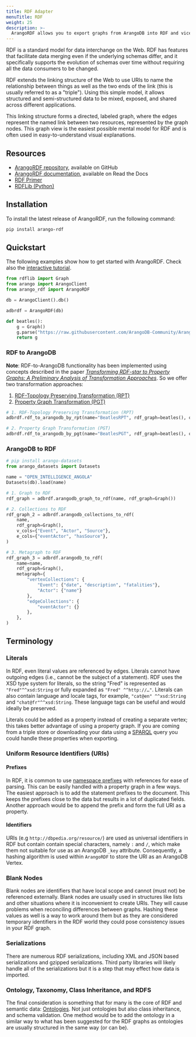 ```yaml
---
title: RDF Adapter
menuTitle: RDF
weight: 25
description: >-
  ArangoRDF allows you to export graphs from ArangoDB into RDF and vice-versa
---
```

RDF is a standard model for data interchange on the Web. RDF has features that
facilitate data merging even if the underlying schemas differ, and it
specifically supports the evolution of schemas over time without requiring all
the data consumers to be changed.

RDF extends the linking structure of the Web to use URIs to name the relationship
between things as well as the two ends of the link (this is usually referred to
as a "triple"). Using this simple model, it allows structured and semi-structured
data to be mixed, exposed, and shared across different applications.

This linking structure forms a directed, labeled graph, where the edges represent
the named link between two resources, represented by the graph nodes. This graph
view is the easiest possible mental model for RDF and is often used in
easy-to-understand visual explanations.

## Resources

- [ArangoRDF repository](https://github.com/ArangoDB-Community/ArangoRDF),
  available on GitHub
- [ArangoRDF documentation](https://arangordf.readthedocs.io/en/latest/),
  available on Read the Docs
- [RDF Primer](https://www.w3.org/TR/rdf11-concepts/)
- [RDFLib (Python)](https://pypi.org/project/rdflib/)


## Installation

To install the latest release of ArangoRDF,
run the following command:

```bash
pip install arango-rdf
```

##  Quickstart

The following examples show how to get started with ArangoRDF.
Check also the 
[interactive tutorial](https://colab.research.google.com/github/ArangoDB-Community/ArangoRDF/blob/main/examples/ArangoRDF.ipynb).

```py
from rdflib import Graph
from arango import ArangoClient
from arango_rdf import ArangoRDF

db = ArangoClient().db()

adbrdf = ArangoRDF(db)

def beatles():
    g = Graph()
    g.parse("https://raw.githubusercontent.com/ArangoDB-Community/ArangoRDF/main/tests/data/rdf/beatles.ttl", format="ttl")
    return g
```

### RDF to ArangoDB

**Note**: RDF-to-ArangoDB functionality has been implemented using concepts described in the paper
*[Transforming RDF-star to Property Graphs: A Preliminary Analysis of Transformation Approaches](https://arxiv.org/abs/2210.05781)*. So we offer two transformation approaches:

1. [RDF-Topology Preserving Transformation (RPT)](https://arangordf.readthedocs.io/en/latest/rdf_to_arangodb_rpt.html)
2. [Property Graph Transformation (PGT)](https://arangordf.readthedocs.io/en/latest/rdf_to_arangodb_pgt.html)

```py
# 1. RDF-Topology Preserving Transformation (RPT)
adbrdf.rdf_to_arangodb_by_rpt(name="BeatlesRPT", rdf_graph=beatles(), overwrite_graph=True)

# 2. Property Graph Transformation (PGT) 
adbrdf.rdf_to_arangodb_by_pgt(name="BeatlesPGT", rdf_graph=beatles(), overwrite_graph=True)
```

### ArangoDB to RDF

```py
# pip install arango-datasets
from arango_datasets import Datasets

name = "OPEN_INTELLIGENCE_ANGOLA"
Datasets(db).load(name)

# 1. Graph to RDF
rdf_graph = adbrdf.arangodb_graph_to_rdf(name, rdf_graph=Graph())

# 2. Collections to RDF
rdf_graph_2 = adbrdf.arangodb_collections_to_rdf(
    name,
    rdf_graph=Graph(),
    v_cols={"Event", "Actor", "Source"},
    e_cols={"eventActor", "hasSource"},
)

# 3. Metagraph to RDF
rdf_graph_3 = adbrdf.arangodb_to_rdf(
    name=name,
    rdf_graph=Graph(),
    metagraph={
        "vertexCollections": {
            "Event": {"date", "description", "fatalities"},
            "Actor": {"name"}
        },
        "edgeCollections": {
            "eventActor": {}
        },
    },
)
```

## Terminology

### Literals

In RDF, even literal values are referenced by edges. Literals cannot have
outgoing edges (i.e., cannot be the subject of a statement). RDF uses the XSD
type system for literals, so the string "Fred" is represented as `"Fred"^^xsd:String` 
or fully expanded as `"Fred" ^^http://…"`. Literals can also contain language 
and locale tags, for example, `"cat@en" ^^xsd:String` and `"chat@fr"^^xsd:String`. 
These language tags can be useful and would ideally be preserved. 

Literals could be added as a property instead of creating a separate vertex; this 
takes better advantage of using a property graph. If you are coming from a triple 
store or downloading your data using a [SPARQL](https://www.w3.org/TR/rdf-sparql-query/) query you could handle these properties when 
exporting. 

### Uniform Resource Identifiers (URIs)

#### Prefixes

In RDF, it is common to use [namespace prefixes](https://www.w3.org/TR/rdf-concepts/#section-URIspaces) with references for ease of parsing. This 
can be easily handled with a property graph in a few ways. The easiest approach 
is to add the statement prefixes to the document. This keeps the prefixes close 
to the data but results in a lot of duplicated fields. Another approach would be 
to append the prefix and form the full URI as a property.

#### Identifiers

URIs (e.g `http://dbpedia.org/resource/`) are used as universal identifiers in 
RDF but contain contain special characters, namely `:` and `/`, which make them not 
suitable for use as an ArangoDB `_key` attribute. Consequently, a hashing algorithm
is used within `ArangoRDF` to store the URI as an ArangoDB Vertex.

### Blank Nodes

Blank nodes are identifiers that have local scope and cannot (must not) be
referenced externally. Blank nodes are usually used in structures like lists and 
other situations where it is inconvenient to create URIs. They will cause problems
when reconciling differences between graphs. Hashing these values as well is a way 
to work around them but as they are considered temporary identifiers in the RDF 
world they could pose consistency issues in your RDF graph.

### Serializations

There are numerous RDF serializations, including XML and JSON based
serializations and gzipped serializations. Third party libraries will likely handle 
all of the serializations but it is a step that may effect how data is imported. 

### Ontology, Taxonomy, Class Inheritance, and RDFS

The final consideration is something that for many is the core of RDF and 
semantic data: [Ontologies](https://www.w3.org/standards/semanticweb/ontology).
Not just ontologies but also class inheritance, and schema validation. One method 
would be to add the ontology in a similar way to what has been suggested for the 
RDF graphs as ontologies are usually structured in the same way (or can be). 